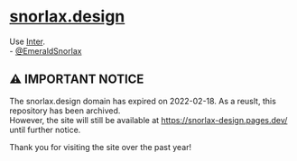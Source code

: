 # [snorlax.design]

Use [Inter].  
\- [@EmeraldSnorlax]

## ⚠ IMPORTANT NOTICE

The snorlax.design domain has expired on 2022-02-18. As a reuslt, this repository has been archived.  
However, the site will still be available at <https://snorlax-design.pages.dev/> until further notice.

Thank you for visiting the site over the past year!

[snorlax.design]: https://snorlax-design.pages.dev/
[@EmeraldSnorlax]: https://github.com/EmeraldSnorlax/
[Inter]: https://rsms.me/inter/
